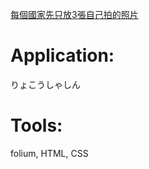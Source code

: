 [每個國家先只放3張自己拍的照片](https://maxchencmc.github.io/folium_map/)

# Application:
りょこうしゃしん

# Tools:
folium, HTML, CSS
